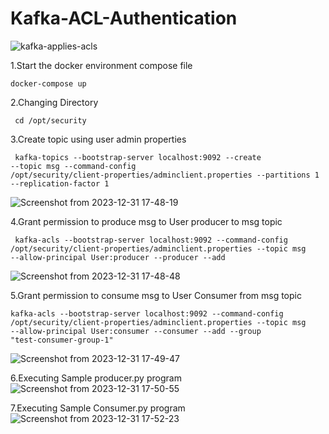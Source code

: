 # Kafka-ACL-Authentication
![kafka-applies-acls](https://github.com/rokesh-rokesh/Kafka-ACL-Authentication-security/assets/84179582/15ce7264-0f63-4523-a72e-5b41fe1da06c)


1.Start the docker environment compose file

<code>docker-compose up
</code>


2.Changing Directory 

<code> cd /opt/security</code>

3.Create topic using user admin properties

<code> kafka-topics --bootstrap-server localhost:9092 --create --topic msg --command-config /opt/security/client-properties/adminclient.properties --partitions 1 --replication-factor 1</code>

![Screenshot from 2023-12-31 17-48-19](https://github.com/rokesh-rokesh/Kafka-ACL-Authentication-security/assets/84179582/ffab879d-95a5-44c7-a6f5-48b08e410276)


4.Grant permission to produce msg to User producer to msg topic

<code> kafka-acls --bootstrap-server localhost:9092 --command-config /opt/security/client-properties/adminclient.properties --topic msg --allow-principal User:producer --producer --add</code>

![Screenshot from 2023-12-31 17-48-48](https://github.com/rokesh-rokesh/Kafka-ACL-Authentication-security/assets/84179582/cf4df9a4-f0db-46b9-b9c6-17a6ae0cee73)


5.Grant permission to consume msg to User Consumer from msg topic

<code>kafka-acls --bootstrap-server localhost:9092 --command-config /opt/security/client-properties/adminclient.properties --topic msg --allow-principal User:consumer --consumer --add --group "test-consumer-group-1"</code>

![Screenshot from 2023-12-31 17-49-47](https://github.com/rokesh-rokesh/Kafka-ACL-Authentication-security/assets/84179582/a8bfbdcd-b9c6-4e85-a8e2-4482d1b83622)

6.Executing Sample producer.py program
![Screenshot from 2023-12-31 17-50-55](https://github.com/rokesh-rokesh/Kafka-ACL-Authentication-security/assets/84179582/86df4be1-d441-45ae-b87f-f20ba9c71037)

7.Executing Sample Consumer.py program
![Screenshot from 2023-12-31 17-52-23](https://github.com/rokesh-rokesh/Kafka-ACL-Authentication-security/assets/84179582/37a2447d-3abe-428e-8815-a66e79b9fc51)




